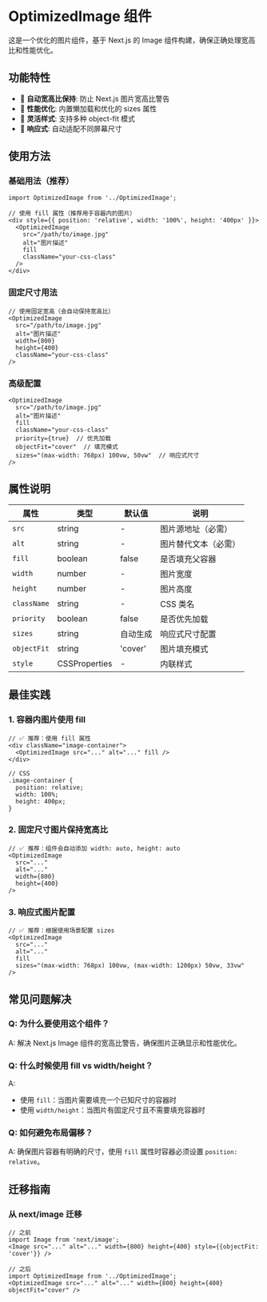# OptimizedImage 组件

这是一个优化的图片组件，基于 Next.js 的 Image 组件构建，确保正确处理宽高比和性能优化。

## 功能特性

- 🎯 **自动宽高比保持**: 防止 Next.js 图片宽高比警告
- 🚀 **性能优化**: 内置懒加载和优化的 sizes 属性
- 🎨 **灵活样式**: 支持多种 object-fit 模式
- 📱 **响应式**: 自动适配不同屏幕尺寸

## 使用方法

### 基础用法（推荐）

```tsx
import OptimizedImage from '../OptimizedImage';

// 使用 fill 属性（推荐用于容器内的图片）
<div style={{ position: 'relative', width: '100%', height: '400px' }}>
  <OptimizedImage
    src="/path/to/image.jpg"
    alt="图片描述"
    fill
    className="your-css-class"
  />
</div>
```

### 固定尺寸用法

```tsx
// 使用固定宽高（会自动保持宽高比）
<OptimizedImage
  src="/path/to/image.jpg"
  alt="图片描述"
  width={800}
  height={400}
  className="your-css-class"
/>
```

### 高级配置

```tsx
<OptimizedImage
  src="/path/to/image.jpg"
  alt="图片描述"
  fill
  className="your-css-class"
  priority={true}  // 优先加载
  objectFit="cover"  // 填充模式
  sizes="(max-width: 768px) 100vw, 50vw"  // 响应式尺寸
/>
```

## 属性说明

| 属性 | 类型 | 默认值 | 说明 |
|------|------|--------|------|
| `src` | string | - | 图片源地址（必需） |
| `alt` | string | - | 图片替代文本（必需） |
| `fill` | boolean | false | 是否填充父容器 |
| `width` | number | - | 图片宽度 |
| `height` | number | - | 图片高度 |
| `className` | string | - | CSS 类名 |
| `priority` | boolean | false | 是否优先加载 |
| `sizes` | string | 自动生成 | 响应式尺寸配置 |
| `objectFit` | string | 'cover' | 图片填充模式 |
| `style` | CSSProperties | - | 内联样式 |

## 最佳实践

### 1. 容器内图片使用 fill

```tsx
// ✅ 推荐：使用 fill 属性
<div className="image-container">
  <OptimizedImage src="..." alt="..." fill />
</div>

// CSS
.image-container {
  position: relative;
  width: 100%;
  height: 400px;
}
```

### 2. 固定尺寸图片保持宽高比

```tsx
// ✅ 推荐：组件会自动添加 width: auto, height: auto
<OptimizedImage 
  src="..." 
  alt="..." 
  width={800} 
  height={400} 
/>
```

### 3. 响应式图片配置

```tsx
// ✅ 推荐：根据使用场景配置 sizes
<OptimizedImage
  src="..."
  alt="..."
  fill
  sizes="(max-width: 768px) 100vw, (max-width: 1200px) 50vw, 33vw"
/>
```

## 常见问题解决

### Q: 为什么要使用这个组件？
A: 解决 Next.js Image 组件的宽高比警告，确保图片正确显示和性能优化。

### Q: 什么时候使用 fill vs width/height？
A: 
- 使用 `fill`：当图片需要填充一个已知尺寸的容器时
- 使用 `width/height`：当图片有固定尺寸且不需要填充容器时

### Q: 如何避免布局偏移？
A: 确保图片容器有明确的尺寸，使用 `fill` 属性时容器必须设置 `position: relative`。

## 迁移指南

### 从 next/image 迁移

```tsx
// 之前
import Image from 'next/image';
<Image src="..." alt="..." width={800} height={400} style={{objectFit: 'cover'}} />

// 之后
import OptimizedImage from '../OptimizedImage';
<OptimizedImage src="..." alt="..." width={800} height={400} objectFit="cover" />
``` 